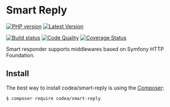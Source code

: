 # Smart Reply

[![PHP version](https://img.shields.io/packagist/php-v/codea/smart-reply?style=flat-square)](http://php.net)
[![Latest Version](https://img.shields.io/packagist/v/codea/smart-reply?style=flat-square)](https://packagist.org/packages/codea/smart-reply)

[![Build status](https://img.shields.io/github/workflow/status/codea/smart-reply/Tests?style=flat-square)](https://github.com/codea/smart-reply/actions?query=workflow%3ATests)
[![Code Quality](https://img.shields.io/scrutinizer/quality/g/codea/smart-reply?style=flat-square)](https://scrutinizer-ci.com/g/codea/smart-reply/?branch=master)
[![Coverage Status](https://img.shields.io/coveralls/github/codea/smart-reply?style=flat-square)](https://coveralls.io/github/codea/smart-reply?branch=master)

Smart responder supports middlewares based on Symfony HTTP Foundation.

Install
------------

The best way to install codea/smart-reply is using the [Composer](http://getcomposer.org/):

```sh
$ composer require codea/smart-reply
```
